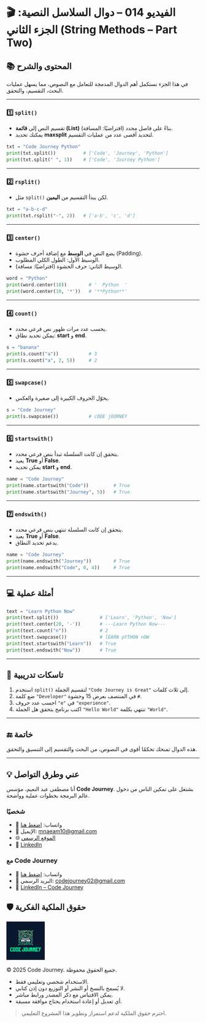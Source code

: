 
# 🎬 الفيديو 014 – دوال السلاسل النصية: الجزء الثاني (String Methods – Part Two)

## 📚 المحتوى والشرح
في هذا الجزء نستكمل أهم الدوال المدمجة للتعامل مع النصوص، مما يسهل عمليات البحث، التقسيم، والتحقق.

---

### 1️⃣ `split()`
- تقسيم النص إلى **قائمة (List)** بناءً على فاصل محدد (افتراضيًا: المسافة).
- يمكنك تحديد **maxsplit** لتحديد أقصى عدد من عمليات التقسيم.

```python
txt = "Code Journey Python"
print(txt.split())          # ['Code', 'Journey', 'Python']
print(txt.split(" ", 1))    # ['Code', 'Journey Python']
```

---

### 2️⃣ `rsplit()`

* مثل `split()` لكن يبدأ التقسيم من **اليمين**.

```python
txt = "a-b-c-d"
print(txt.rsplit("-", 2))   # ['a-b', 'c', 'd']
```

---

### 3️⃣ `center()`

* يضع النص في **الوسط** مع إضافة أحرف حشوة (Padding).
* الوسيط الأول: الطول الكلي المطلوب.
* الوسيط الثاني: حرف الحشوة (افتراضيًا: مسافة).

```python
word = "Python"
print(word.center(10))        # '  Python  '
print(word.center(10, '*'))   # '**Python**'
```

---

### 4️⃣ `count()`

* يحسب عدد مرات ظهور نص فرعي محدد.
* يمكن تحديد نطاق: **start** و **end**.

```python
s = "banana"
print(s.count("a"))           # 3
print(s.count("a", 2, 5))     # 2
```

---

### 5️⃣ `swapcase()`

* يحوّل الحروف الكبيرة إلى صغيرة والعكس.

```python
s = "Code Journey"
print(s.swapcase())           # cODE jOURNEY
```

---

### 6️⃣ `startswith()`

* يتحقق إن كانت السلسلة تبدأ بنص فرعي محدد.
* يعيد **True** أو **False**.
* يمكن تحديد **start** و **end**.

```python
name = "Code Journey"
print(name.startswith("Code"))         # True
print(name.startswith("Journey", 5))   # True
```

---

### 7️⃣ `endswith()`

* يتحقق إن كانت السلسلة تنتهي بنص فرعي محدد.
* يعيد **True** أو **False**.
* يدعم تحديد النطاق.

```python
name = "Code Journey"
print(name.endswith("Journey"))        # True
print(name.endswith("Code", 0, 4))     # True
```

---

## 💻 أمثلة عملية

```python
text = "Learn Python Now"
print(text.split())               # ['Learn', 'Python', 'Now']
print(text.center(20, '-'))       # ---Learn Python Now---
print(text.count("n"))            # 2
print(text.swapcase())            # lEARN pYTHON nOW
print(text.startswith("Learn"))   # True
print(text.endswith("Now"))       # True
```

---

## 📝 تاسكات تدريبية

1. استخدم `split()` لتقسيم الجملة `"Code Journey is Great"` إلى ثلاث كلمات.
2. ضع كلمة `"Developer"` في المنتصف بعرض 15 وحشوة `#`.
3. احسب عدد حروف `"e"` في `"experience"`.
4. اكتب برنامج يتحقق هل الجملة `"Hello World"` تنتهي بكلمة `"World"`.

---

## 🔚 خاتمة

هذه الدوال تمنحك تحكمًا أقوى في النصوص، من البحث والتقسيم إلى التنسيق والتحقق.

---


## 💡 عني وطرق التواصل


أنا مصطفى عبد النعيم، مؤسس **Code Journey**.
بشتغل على تمكين الناس من دخول عالم البرمجة بخطوات عملية وواضحة.


### شخصيًا
- 💬 واتساب: [اضغط هنا](https://wa.me/201114938410)
- 📧 الإيميل: mnaeam10@gmail.com  
- 🌐 [الموقع الرسمي](https://mostafa-naeam-web.vercel.app/)  
- 💼 [LinkedIn](https://www.linkedin.com/in/mostafa-naeam/)

### مع Code Journey
- 💬 واتساب: [اضغط هنا](https://wa.me/201555303227)
- 📩 البريد الرسمي: codejourney02@gmail.com  
- 💼 [LinkedIn – Code Journey](https://www.linkedin.com/company/code-journey25/)


## 🛡 حقوق الملكية الفكرية

<img src="../images/1.png" alt="حقوق الملكية" width="100"/>

© 2025 Code Journey. جميع الحقوق محفوظة.  

- الاستخدام شخصي وتعليمي فقط.  
- لا يُسمح بالنسخ أو النشر أو التوزيع دون إذن كتابي.  
- يمكن الاقتباس مع ذكر المصدر ورابط مباشر.  
- أي تعديل أو إعادة استخدام يحتاج موافقة مسبقة.  

> احترم حقوق الملكية لدعم استمرار وتطوير هذا المشروع التعليمي.
